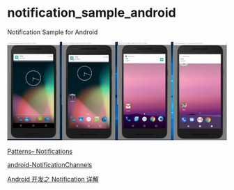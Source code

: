 # notification_sample_android
Notification Sample for Android

![image](https://github.com/JasonWangDev/notification_sample_android/blob/master/screenshot/screenshot.png)



[Patterns– Notifications](https://material.io/guidelines/patterns/notifications.html#)

[android-NotificationChannels](https://github.com/googlesamples/android-NotificationChannels)

[Android 开发之 Notification 详解](http://glgjing.github.io/blog/2015/11/18/android-kai-fa-zhi-notification-xiang-jie/)
